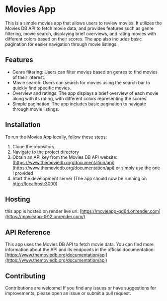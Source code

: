 # Movies App

This is a simple movies app that allows users to review movies. It utilizes the Movies DB API to fetch movie data, and provides features such as genre filtering, movie search, displaying brief overviews, and rating movies with different colors based on their scores. The app also includes basic pagination for easier navigation through movie listings.

## Features

- Genre filtering: Users can filter movies based on genres to find movies of their interest.
- Movie search: Users can search for movies using the search bar to quickly find specific movies.
- Overview and ratings: The app displays a brief overview of each movie along with its rating, with different colors representing the scores.
- Simple pagination: The app includes basic pagination to navigate through movie listings.

## Installation

To run the Movies App locally, follow these steps:

1. Clone the repository:
2. Navigate to the project directory
3. Obtain an API key from the Movies DB API website: [https://www.themoviedb.org/documentation/api](https://www.themoviedb.org/documentation/api) or simply use the one I provided
4. Start the development server (The app should now be running on [http://localhost:3000](http://localhost:3000))

## Hosting

this app is hosted on render
live url: [https://movieapp-gd64.onrender.com](https://movieapp-t912.onrender.com/)

## API Reference

This app uses the Movies DB API to fetch movie data. You can find more information about the API and its endpoints in the official documentation: [https://www.themoviedb.org/documentation/api](https://www.themoviedb.org/documentation/api)

## Contributing

Contributions are welcome! If you find any issues or have suggestions for improvements, please open an issue or submit a pull request.
